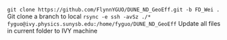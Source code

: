 ```git clone https://github.com/FlynnYGUO/DUNE_ND_GeoEff.git -b FD_Wei .``` Git clone a branch to local
```rsync -e ssh -avSz ./* fyguo@ivy.physics.sunysb.edu:/home/fyguo/DUNE_ND_GeoEff``` Update all files in current folder to IVY machine
